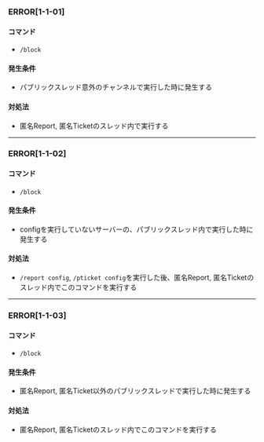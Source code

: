 ### ERROR[1-1-01]
#### コマンド
- `/block`
#### 発生条件
- パブリックスレッド意外のチャンネルで実行した時に発生する
#### 対処法
- 匿名Report, 匿名Ticketのスレッド内で実行する

---

### ERROR[1-1-02]
#### コマンド
- `/block`
#### 発生条件
- configを実行していないサーバーの、パブリックスレッド内で実行した時に発生する
#### 対処法
- `/report config`, `/pticket config`を実行した後、匿名Report, 匿名Ticketのスレッド内でこのコマンドを実行する

---

### ERROR[1-1-03]
#### コマンド
- `/block`
#### 発生条件
- 匿名Report, 匿名Ticket以外のパブリックスレッドで実行した時に発生する
#### 対処法
- 匿名Report, 匿名Ticketのスレッド内でこのコマンドを実行する